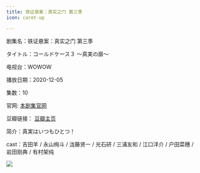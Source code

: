 ```yaml
---
title: 铁证悬案：真实之门 第三季
icon: caret-up

---
```


剧集名：铁证悬案：真实之门 第三季

タイトル：コールドケース３ ～真実の扉～

电视台：WOWOW

播放日期：2020-12-05

集数：10

官网: [本剧集官网](https://www.wowow.co.jp/drama/original/coldcase3/)

豆瓣链接： [豆瓣主页](https://movie.douban.com/subject/34984546/)


简介：真実はいつもひとつ！

cast：吉田羊 / 永山绚斗 / 泷藤贤一 / 光石研 / 三浦友和 / 江口洋介 / 户田菜穗 / 岩田刚典 / 有村架纯

![](https://listpic.tsgsanjiao.com/2020/2020tzxa3.jpg)